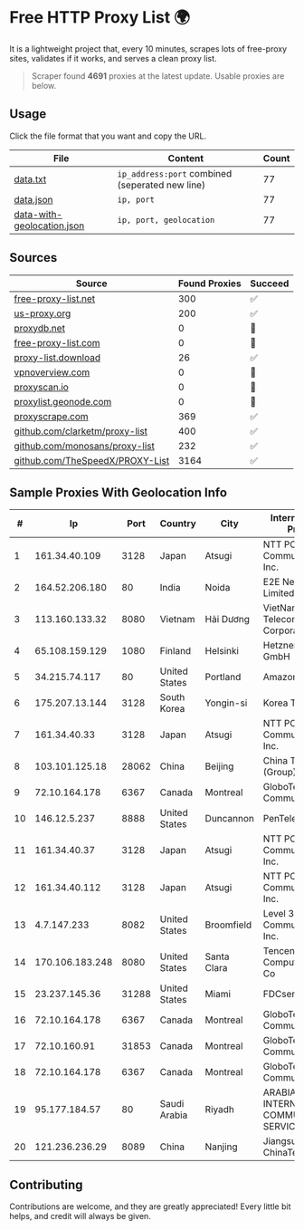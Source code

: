 
# Free HTTP Proxy List 🌍

It is a lightweight project that, every 10 minutes, scrapes lots of free-proxy sites, validates if it works, and serves a clean proxy list.


> Scraper found **4691** proxies at the latest update. Usable proxies are below.

## Usage

Click the file format that you want and copy the URL.


|File|Content|Count|
|----|-------|-----|
|[data.txt](https://raw.githubusercontent.com/themiralay/Proxy-List-World/master/data.txt)|`ip_address:port` combined (seperated new line)|77|
|[data.json](https://raw.githubusercontent.com/themiralay/Proxy-List-World/master/data.json)|`ip, port`|77|
|[data-with-geolocation.json](https://raw.githubusercontent.com/themiralay/Proxy-List-World/master/data-with-geolocation.json)|`ip, port, geolocation`|77|

## Sources

|Source|Found Proxies|Succeed|
|------|-------------|-------|
|[free-proxy-list.net](https://free-proxy-list.net)|300|✅|
|[us-proxy.org](https://www.us-proxy.org)|200|✅|
|[proxydb.net](http://proxydb.net)|0|🚫|
|[free-proxy-list.com](https://free-proxy-list.com/?page=&port=&type%5B%5D=http&type%5B%5D=https&up_time=0&search=Search)|0|🚫|
|[proxy-list.download](https://www.proxy-list.download/HTTP)|26|✅|
|[vpnoverview.com](https://vpnoverview.com/privacy/anonymous-browsing/free-proxy-servers)|0|🚫|
|[proxyscan.io](https://www.proxyscan.io)|0|🚫|
|[proxylist.geonode.com](https://proxylist.geonode.com/api/proxy-list?limit=300&page=1&sort_by=lastChecked&sort_type=desc&protocols=http,https)|0|🚫|
|[proxyscrape.com](https://api.proxyscrape.com/v2/?request=displayproxies&protocol=http&timeout=10000&country=all&ssl=all&anonymity=all)|369|✅|
|[github.com/clarketm/proxy-list](https://raw.githubusercontent.com/clarketm/proxy-list/master/proxy-list-raw.txt)|400|✅|
|[github.com/monosans/proxy-list](https://raw.githubusercontent.com/monosans/proxy-list/main/proxies/http.txt)|232|✅|
|[github.com/TheSpeedX/PROXY-List](https://raw.githubusercontent.com/TheSpeedX/PROXY-List/master/http.txt)|3164|✅|


## Sample Proxies With Geolocation Info

|#|Ip|Port|Country|City|Internet Service Provider|
|-|--|----|-------|----|-------------------------|
|1|161.34.40.109|3128|Japan|Atsugi|NTT PC Communications, Inc.|
|2|164.52.206.180|80|India|Noida|E2E Networks Limited|
|3|113.160.133.32|8080|Vietnam|Hải Dương|VietNam Post and Telecom Corporation|
|4|65.108.159.129|1080|Finland|Helsinki|Hetzner Online GmbH|
|5|34.215.74.117|80|United States|Portland|Amazon.com, Inc.|
|6|175.207.13.144|3128|South Korea|Yongin-si|Korea Telecom|
|7|161.34.40.33|3128|Japan|Atsugi|NTT PC Communications, Inc.|
|8|103.101.125.18|28062|China|Beijing|China Telecom (Group)|
|9|72.10.164.178|6367|Canada|Montreal|GloboTech Communications|
|10|146.12.5.237|8888|United States|Duncannon|PenTeleData Inc.|
|11|161.34.40.37|3128|Japan|Atsugi|NTT PC Communications, Inc.|
|12|161.34.40.112|3128|Japan|Atsugi|NTT PC Communications, Inc.|
|13|4.7.147.233|8082|United States|Broomfield|Level 3 Communications, Inc.|
|14|170.106.183.248|8080|United States|Santa Clara|Tencent Cloud Computing (Beijing) Co|
|15|23.237.145.36|31288|United States|Miami|FDCservers.net|
|16|72.10.164.178|6367|Canada|Montreal|GloboTech Communications|
|17|72.10.160.91|31853|Canada|Montreal|GloboTech Communications|
|18|72.10.164.178|6367|Canada|Montreal|GloboTech Communications|
|19|95.177.184.57|80|Saudi Arabia|Riyadh|ARABIAN INTERNET & COMMUNICATIONS SERVICES CO.LTD|
|20|121.236.236.29|8089|China|Nanjing|Jiangsu Network of ChinaTelecom|



## Contributing

Contributions are welcome, and they are greatly appreciated! Every
little bit helps, and credit will always be given.

